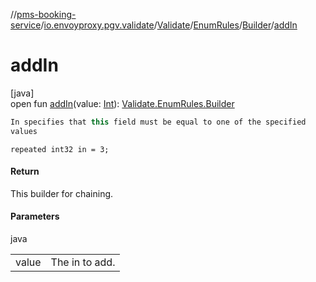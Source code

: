 //[pms-booking-service](../../../../../index.md)/[io.envoyproxy.pgv.validate](../../../index.md)/[Validate](../../index.md)/[EnumRules](../index.md)/[Builder](index.md)/[addIn](add-in.md)

# addIn

[java]\
open fun [addIn](add-in.md)(value: [Int](https://kotlinlang.org/api/core/kotlin-stdlib/kotlin/-int/index.html)): [Validate.EnumRules.Builder](index.md)

```kotlin
In specifies that this field must be equal to one of the specified
values

```
`repeated int32 in = 3;`

#### Return

This builder for chaining.

#### Parameters

java

| | |
|---|---|
| value | The in to add. |